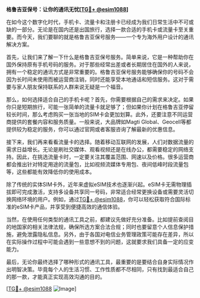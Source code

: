 **格鲁吉亚保号：让你的通讯无忧[[TG💪+ @esim1088](https://t.me/s/esim1088)]**

在如今这个数字化时代，手机卡、流量卡和注册卡已经成为我们日常生活中不可或缺的一部分。无论是在国内还是出国旅行，选择一款合适的手机卡或流量卡至关重要。而今天，我们要聊的就是格鲁吉亚保号服务——一个专为海外用户设计的通讯解决方案。

首先，让我们来了解一下什么是格鲁吉亚保号服务。简单来说，它是一种帮助你在国外保持原有手机号码的服务。对于那些经常出差或者长期居住在国外的人来说，拥有一个稳定的通讯方式是非常重要的。格鲁吉亚保号服务能够确保你的号码不会因为长时间未使用而被运营商注销，同时还能享受本地通话和短信服务。这对于需要与家人朋友保持联系的人群来说无疑是一个福音。

那么，如何选择适合自己的手机卡呢？首先，你需要根据自己的需求来决定。如果你只是短期旅行，可能一张简单的流量卡就足够了；但如果你计划在格鲁吉亚停留较长时间，那么考虑购买一张当地的SIM卡会更加划算。此外，还要注意不同运营商提供的套餐内容和服务质量。一般来说，大品牌如Magti Global、Geocell等都提供较为稳定的服务，你可以通过官网或者客服咨询了解最新的优惠信息。

接下来，我们再来看看流量卡的选择。随着移动互联网的发展，人们对数据流量的需求日益增长。无论是刷社交媒体、观看视频还是在线办公，都需要稳定的网络支持。因此，在挑选流量卡时，一定要关注其覆盖范围、网速以及价格。很多运营商都会推出针对特定用途的流量包，比如视频流媒体专用包、夜间低峰时段流量包等，这些都能有效降低你的使用成本。

除了传统的实体SIM卡外，近年来虚拟eSIM技术也逐渐兴起。eSIM卡无需物理插拔即可完成激活，支持多设备共享同一号码，非常适合经常更换设备或需要灵活切换网络环境的用户。例如，通过[TG💪+ @esim1088](https://t.me/s/esim1088)，你可以轻松获取符合国际标准的eSIM卡产品，并享受到便捷高效的通信体验。

当然，在使用任何类型的通讯工具之前，都建议先做好充分准备。比如提前查阅目的地国家的相关法律法规，确保所选方案合法合规；同时也要留意个人信息保护措施，避免泄露隐私信息。另外，由于各国对电信业务管理政策可能存在差异，所以在实际操作过程中可能会遇到一些意想不到的问题，这就要求我们具备一定的应变能力。

最后，无论你最终选择了哪种形式的通讯工具，最重要的是要结合自身实际情况作出明智决策。毕竟每个人的生活习惯、工作性质都不尽相同，只有找到最适合自己的那一款，才能真正实现高效沟通的目的。

[[TG💪+ @esim1088](https://t.me/s/esim1088) ![Image](https://i.postimg.cc/4NQfJmqS/Snipaste-2025-05-13-00-14-12.png)]